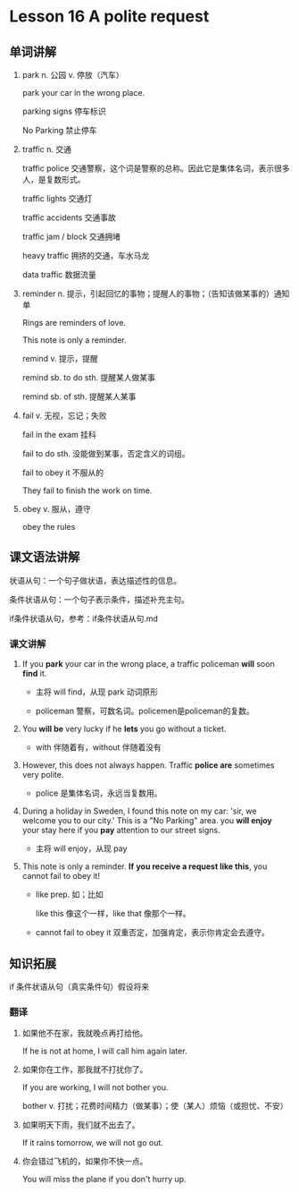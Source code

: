 # Lesson 16 A polite request

## 单词讲解

1. park n. 公园 v. 停放（汽车）

   park your car in the wrong place.

   parking signs 停车标识

   No Parking 禁止停车



2. traffic n. 交通

   traffic police 交通警察，这个词是警察的总称。因此它是集体名词，表示很多人，是复数形式。

   traffic lights 交通灯

   traffic accidents 交通事故

   traffic jam / block 交通拥堵

   heavy traffic 拥挤的交通，车水马龙

   data traffic 数据流量

   

3. reminder n. 提示，引起回忆的事物；提醒人的事物；（告知该做某事的）通知单

   Rings are reminders of love.

   This note is only a reminder.

   remind v. 提示，提醒

   remind sb. to do sth. 提醒某人做某事

   remind sb. of sth. 提醒某人某事



4. fail v. 无视，忘记；失败

   fail in the exam 挂科

   fail to do sth. 没能做到某事，否定含义的词组。

   fail to obey it 不服从的

   They fail to finish the work on time.

   

5. obey v. 服从，遵守

   obey the rules





## 课文语法讲解

状语从句：一个句子做状语，表达描述性的信息。

条件状语从句：一个句子表示条件，描述补充主句。

if条件状语从句，参考：if条件状语从句.md



### 课文讲解

1. If you **park** your car in the wrong place, a traffic policeman **will** soon **find** it. 

   - 主将 will find，从现 park 动词原形

   - policeman 警察，可数名词。policemen是policeman的复数。

   

2. You **will be** very lucky if he **lets** you go without a ticket.
   - with 伴随着有，without 伴随着没有



3. However, this does not always happen. Traffic **police are** sometimes very polite.

   - police 是集体名词，永远当复数用。

   

4. During a holiday in Sweden, I found this note on my car: 'sir, we welcome you to our city.' This is a "No Parking" area. you **will enjoy** your stay here if you **pay** attention to our street signs.
   - 主将 will enjoy，从现 pay



5. This note is  only a reminder. **If** **you receive a request like this**, you cannot fail to obey it!

   - like prep. 如；比如

     like this 像这个一样，like that 像那个一样。

   - cannot fail to obey it 双重否定，加强肯定，表示你肯定会去遵守。





## 知识拓展

if 条件状语从句（真实条件句）假设将来



### 翻译

1. 如果他不在家，我就晚点再打给他。

   If he is not at home, I will call him again later.

   

2. 如果你在工作，那我就不打扰你了。

   If you are working, I will not bother you.

   bother v. 打扰；花费时间精力（做某事）；使（某人）烦恼（或担忧、不安）



3. 如果明天下雨，我们就不出去了。

   If it rains tomorrow, we will not go out.

   

4. 你会错过飞机的，如果你不快一点。

   You will miss the plane if you don't hurry up.







